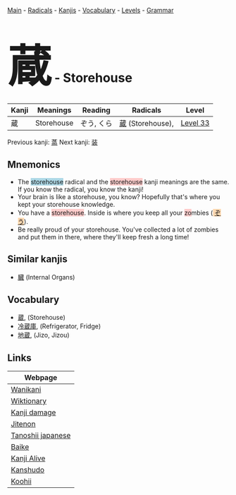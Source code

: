 <style> bigfont {font-size: 100px}</style>
[Main](../index.md) -
[Radicals](../radicals.md) -
[Kanjis](../kanjis.md) -
[Vocabulary](../vocabulary.md) -
[Levels](../levels.md) -
[Grammar](../grammar.md)
# <bigfont> 蔵</bigfont> - Storehouse 

| Kanji | Meanings | Reading | Radicals | Level |
| --- | --- | --- | --- | --- |
| 蔵 | Storehouse | ぞう, くら | [蔵](../radicals/蔵.md) (Storehouse),  | [Level 33](../levels/wk_level33.md) |

Previous kanji: [蒸](蒸.md) Next kanji: [装](装.md) 

## Mnemonics
 * The <span style="background-color:#ADD8E6"> storehouse</span> radical and the <span style="background-color:#ffcccb"> storehouse</span> kanji meanings are the same. If you know the radical, you know the kanji!
* Your brain is like a storehouse, you know? Hopefully that's where you kept your storehouse knowledge.
* You have a <span style="background-color:#ffcccb"> storehouse</span>. Inside is where you keep all your <span style="background-color:#ffcccb"> zo</span>mbies (<span style="background-color:#fed8b1"> [ぞう](https://jisho.org/search/ぞう)</span>).
* Be really proud of your storehouse. You've collected a lot of zombies and put them in there, where they'll keep fresh a long time!


## Similar kanjis
 * [臓](臓.md) (Internal Organs)


## Vocabulary
 * [蔵](../vocabulary/蔵.md), (Storehouse)
* [冷蔵庫](../vocabulary/蔵.md), (Refrigerator, Fridge)
* [地蔵](../vocabulary/蔵.md), (Jizo, Jizou)



## Links 

| Webpage |
| --- |
| [Wanikani          ](https://www.wanikani.com/kanji/蔵) |
| [Wiktionary        ](https://en.wiktionary.org/wiki/蔵) |
| [Kanji damage      ](http://www.kanjidamage.com/kanji/search?utf8=✓&q=蔵) |
| [Jitenon           ](https://jitenon.com/kanji/蔵) |
| [Tanoshii japanese ](https://www.tanoshiijapanese.com/dictionary/kanji.cfm?k=蔵) |
| [Baike             ](https://baike.baidu.com/item/蔵) |
| [Kanji Alive       ](https://app.kanjialive.com/蔵) |
| [Kanshudo          ](https://www.kanshudo.com/searchmn?q=蔵) |
| [Koohii            ](https://kanji.koohii.com/study/kanji/蔵) |
